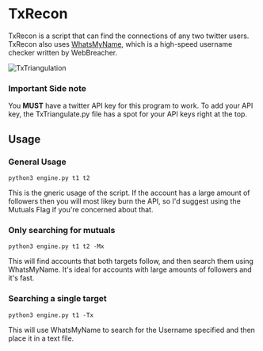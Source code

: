 # TxRecon
TxRecon is a script that can find the connections of any two twitter users. TxRecon also uses [WhatsMyName](https://github.com/WebBreacher/WhatsMyName), which is a high-speed username checker written by WebBreacher.

![TxTriangulation](https://user-images.githubusercontent.com/45581646/118382873-65b17e00-b5ae-11eb-9613-164a241199a4.PNG)

### Important Side note
You **MUST** have a twitter API key for this program to work.
To add your API key, the TxTriangulate.py file has a spot for your API keys right at the top. 

## Usage
### General Usage
```python3 engine.py t1 t2```

This is the gneric usage of the script. If the account has a large amount of followers then you will most likey burn the API, so I'd suggest using the Mutuals Flag if you're concerned about that.

### Only searching for mutuals
```python3 engine.py t1 t2 -Mx```

This will find accounts that both targets follow, and then search them using WhatsMyName. It's ideal for accounts with large amounts of followers and it's fast.

### Searching a single target
```python3 engine.py t1 -Tx```

This will use WhatsMyName to search for the Username specified and then place it in a text file.
